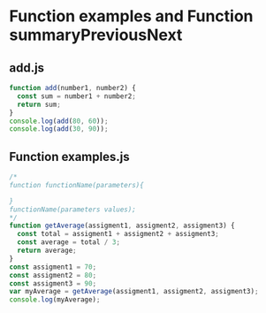 # **Function examples and Function summaryPreviousNext**

## add.js

```jsx
function add(number1, number2) {
  const sum = number1 + number2;
  return sum;
}
console.log(add(80, 60));
console.log(add(30, 90));
```

## Function examples.js

```jsx
/*
function functionName(parameters){

}
functionName(parameters values);
*/
function getAverage(assigment1, assigment2, assigment3) {
  const total = assigment1 + assigment2 + assigment3;
  const average = total / 3;
  return average;
}
const assigment1 = 70;
const assigment2 = 80;
const assigment3 = 90;
var myAverage = getAverage(assigment1, assigment2, assigment3);
console.log(myAverage);
```
